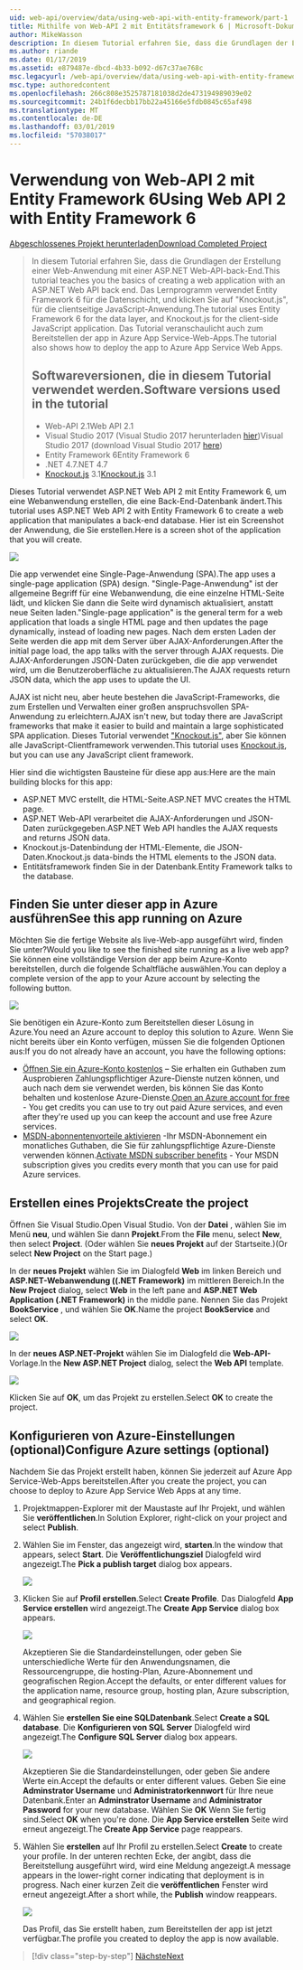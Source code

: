 ```yaml
---
uid: web-api/overview/data/using-web-api-with-entity-framework/part-1
title: Mithilfe von Web-API 2 mit Entitätsframework 6 | Microsoft-Dokumentation
author: MikeWasson
description: In diesem Tutorial erfahren Sie, dass die Grundlagen der Erstellung einer Web-Anwendung mit einer ASP.NET Web-API-back-End. Das Lernprogramm verwendet Entity Framework 6 für das Layout der Daten...
ms.author: riande
ms.date: 01/17/2019
ms.assetid: e879487e-dbcd-4b33-b092-d67c37ae768c
msc.legacyurl: /web-api/overview/data/using-web-api-with-entity-framework/part-1
msc.type: authoredcontent
ms.openlocfilehash: 266c808e3525787181038d2de473194989039e02
ms.sourcegitcommit: 24b1f6decbb17bb22a45166e5fdb0845c65af498
ms.translationtype: MT
ms.contentlocale: de-DE
ms.lasthandoff: 03/01/2019
ms.locfileid: "57038017"
---
```

<a name="using-web-api-2-with-entity-framework-6"></a><span data-ttu-id="8a92e-104">Verwendung von Web-API 2 mit Entity Framework 6</span><span class="sxs-lookup"><span data-stu-id="8a92e-104">Using Web API 2 with Entity Framework 6</span></span>
====================

[<span data-ttu-id="8a92e-105">Abgeschlossenes Projekt herunterladen</span><span class="sxs-lookup"><span data-stu-id="8a92e-105">Download Completed Project</span></span>](https://github.com/MikeWasson/BookService)

> <span data-ttu-id="8a92e-106">In diesem Tutorial erfahren Sie, dass die Grundlagen der Erstellung einer Web-Anwendung mit einer ASP.NET Web-API-back-End.</span><span class="sxs-lookup"><span data-stu-id="8a92e-106">This tutorial teaches you the basics of creating a web application with an ASP.NET Web API back end.</span></span> <span data-ttu-id="8a92e-107">Das Lernprogramm verwendet Entity Framework 6 für die Datenschicht, und klicken Sie auf "Knockout.js", für die clientseitige JavaScript-Anwendung.</span><span class="sxs-lookup"><span data-stu-id="8a92e-107">The tutorial uses Entity Framework 6 for the data layer, and Knockout.js for the client-side JavaScript application.</span></span> <span data-ttu-id="8a92e-108">Das Tutorial veranschaulicht auch zum Bereitstellen der app in Azure App Service-Web-Apps.</span><span class="sxs-lookup"><span data-stu-id="8a92e-108">The tutorial also shows how to deploy the app to Azure App Service Web Apps.</span></span>
>
> ## <a name="software-versions-used-in-the-tutorial"></a><span data-ttu-id="8a92e-109">Softwareversionen, die in diesem Tutorial verwendet werden.</span><span class="sxs-lookup"><span data-stu-id="8a92e-109">Software versions used in the tutorial</span></span>
>
> - <span data-ttu-id="8a92e-110">Web-API 2.1</span><span class="sxs-lookup"><span data-stu-id="8a92e-110">Web API 2.1</span></span>
> - <span data-ttu-id="8a92e-111">Visual Studio 2017 (Visual Studio 2017 herunterladen [hier](https://visualstudio.microsoft.com/downloads/?utm_medium=microsoft&utm_source=docs.microsoft.com&utm_campaign=button+cta&utm_content=download+vs2017))</span><span class="sxs-lookup"><span data-stu-id="8a92e-111">Visual Studio 2017 (download Visual Studio 2017 [here](https://visualstudio.microsoft.com/downloads/?utm_medium=microsoft&utm_source=docs.microsoft.com&utm_campaign=button+cta&utm_content=download+vs2017))</span></span>
> - <span data-ttu-id="8a92e-112">Entity Framework 6</span><span class="sxs-lookup"><span data-stu-id="8a92e-112">Entity Framework 6</span></span>
> - <span data-ttu-id="8a92e-113">.NET 4.7</span><span class="sxs-lookup"><span data-stu-id="8a92e-113">.NET 4.7</span></span>
> - <span data-ttu-id="8a92e-114">[Knockout.js](http://knockoutjs.com/) 3.1</span><span class="sxs-lookup"><span data-stu-id="8a92e-114">[Knockout.js](http://knockoutjs.com/) 3.1</span></span>

<span data-ttu-id="8a92e-115">Dieses Tutorial verwendet ASP.NET Web API 2 mit Entity Framework 6, um eine Webanwendung erstellen, die eine Back-End-Datenbank ändert.</span><span class="sxs-lookup"><span data-stu-id="8a92e-115">This tutorial uses ASP.NET Web API 2 with Entity Framework 6 to create a web application that manipulates a back-end database.</span></span> <span data-ttu-id="8a92e-116">Hier ist ein Screenshot der Anwendung, die Sie erstellen.</span><span class="sxs-lookup"><span data-stu-id="8a92e-116">Here is a screen shot of the application that you will create.</span></span>

[![](part-1/_static/image2.png)](part-1/_static/image1.png)

<span data-ttu-id="8a92e-117">Die app verwendet eine Single-Page-Anwendung (SPA).</span><span class="sxs-lookup"><span data-stu-id="8a92e-117">The app uses a single-page application (SPA) design.</span></span> <span data-ttu-id="8a92e-118">"Single-Page-Anwendung" ist der allgemeine Begriff für eine Webanwendung, die eine einzelne HTML-Seite lädt, und klicken Sie dann die Seite wird dynamisch aktualisiert, anstatt neue Seiten laden.</span><span class="sxs-lookup"><span data-stu-id="8a92e-118">"Single-page application" is the general term for a web application that loads a single HTML page and then updates the page dynamically, instead of loading new pages.</span></span> <span data-ttu-id="8a92e-119">Nach dem ersten Laden der Seite werden die app mit dem Server über AJAX-Anforderungen.</span><span class="sxs-lookup"><span data-stu-id="8a92e-119">After the initial page load, the app talks with the server through AJAX requests.</span></span> <span data-ttu-id="8a92e-120">Die AJAX-Anforderungen JSON-Daten zurückgeben, die die app verwendet wird, um die Benutzeroberfläche zu aktualisieren.</span><span class="sxs-lookup"><span data-stu-id="8a92e-120">The AJAX requests return JSON data, which the app uses to update the UI.</span></span>

<span data-ttu-id="8a92e-121">AJAX ist nicht neu, aber heute bestehen die JavaScript-Frameworks, die zum Erstellen und Verwalten einer großen anspruchsvollen SPA-Anwendung zu erleichtern.</span><span class="sxs-lookup"><span data-stu-id="8a92e-121">AJAX isn't new, but today there are JavaScript frameworks that make it easier to build and maintain a large sophisticated SPA application.</span></span> <span data-ttu-id="8a92e-122">Dieses Tutorial verwendet ["Knockout.js"](http://knockoutjs.com/), aber Sie können alle JavaScript-Clientframework verwenden.</span><span class="sxs-lookup"><span data-stu-id="8a92e-122">This tutorial uses [Knockout.js](http://knockoutjs.com/), but you can use any JavaScript client framework.</span></span>

<span data-ttu-id="8a92e-123">Hier sind die wichtigsten Bausteine für diese app aus:</span><span class="sxs-lookup"><span data-stu-id="8a92e-123">Here are the main building blocks for this app:</span></span>

- <span data-ttu-id="8a92e-124">ASP.NET MVC erstellt, die HTML-Seite.</span><span class="sxs-lookup"><span data-stu-id="8a92e-124">ASP.NET MVC creates the HTML page.</span></span>
- <span data-ttu-id="8a92e-125">ASP.NET Web-API verarbeitet die AJAX-Anforderungen und JSON-Daten zurückgegeben.</span><span class="sxs-lookup"><span data-stu-id="8a92e-125">ASP.NET Web API handles the AJAX requests and returns JSON data.</span></span>
- <span data-ttu-id="8a92e-126">Knockout.js-Datenbindung der HTML-Elemente, die JSON-Daten.</span><span class="sxs-lookup"><span data-stu-id="8a92e-126">Knockout.js data-binds the HTML elements to the JSON data.</span></span>
- <span data-ttu-id="8a92e-127">Entitätsframework finden Sie in der Datenbank.</span><span class="sxs-lookup"><span data-stu-id="8a92e-127">Entity Framework talks to the database.</span></span>

## <a name="see-this-app-running-on-azure"></a><span data-ttu-id="8a92e-128">Finden Sie unter dieser app in Azure ausführen</span><span class="sxs-lookup"><span data-stu-id="8a92e-128">See this app running on Azure</span></span>

<span data-ttu-id="8a92e-129">Möchten Sie die fertige Website als live-Web-app ausgeführt wird, finden Sie unter?</span><span class="sxs-lookup"><span data-stu-id="8a92e-129">Would you like to see the finished site running as a live web app?</span></span> <span data-ttu-id="8a92e-130">Sie können eine vollständige Version der app beim Azure-Konto bereitstellen, durch die folgende Schaltfläche auswählen.</span><span class="sxs-lookup"><span data-stu-id="8a92e-130">You can deploy a complete version of the app to your Azure account by selecting the following button.</span></span>

[![](http://azuredeploy.net/deploybutton.png)](https://azuredeploy.net/?WT.mc_id=deploy_azure_aspnet&repository=https://github.com/tfitzmac/BookService)

<span data-ttu-id="8a92e-131">Sie benötigen ein Azure-Konto zum Bereitstellen dieser Lösung in Azure.</span><span class="sxs-lookup"><span data-stu-id="8a92e-131">You need an Azure account to deploy this solution to Azure.</span></span> <span data-ttu-id="8a92e-132">Wenn Sie nicht bereits über ein Konto verfügen, müssen Sie die folgenden Optionen aus:</span><span class="sxs-lookup"><span data-stu-id="8a92e-132">If you do not already have an account, you have the following options:</span></span>

- <span data-ttu-id="8a92e-133">[Öffnen Sie ein Azure-Konto kostenlos](https://azure.microsoft.com/pricing/free-trial/?WT.mc_id=A443DD604) – Sie erhalten ein Guthaben zum Ausprobieren Zahlungspflichtiger Azure-Dienste nutzen können, und auch nach dem sie verwendet werden, bis können Sie das Konto behalten und kostenlose Azure-Dienste.</span><span class="sxs-lookup"><span data-stu-id="8a92e-133">[Open an Azure account for free](https://azure.microsoft.com/pricing/free-trial/?WT.mc_id=A443DD604) - You get credits you can use to try out paid Azure services, and even after they're used up you can keep the account and use free Azure services.</span></span>
- <span data-ttu-id="8a92e-134">[MSDN-abonnentenvorteile aktivieren](https://azure.microsoft.com/pricing/member-offers/msdn-benefits-details/?WT.mc_id=A443DD604) -Ihr MSDN-Abonnement ein monatliches Guthaben, die Sie für zahlungspflichtige Azure-Dienste verwenden können.</span><span class="sxs-lookup"><span data-stu-id="8a92e-134">[Activate MSDN subscriber benefits](https://azure.microsoft.com/pricing/member-offers/msdn-benefits-details/?WT.mc_id=A443DD604) - Your MSDN subscription gives you credits every month that you can use for paid Azure services.</span></span>

## <a name="create-the-project"></a><span data-ttu-id="8a92e-135">Erstellen eines Projekts</span><span class="sxs-lookup"><span data-stu-id="8a92e-135">Create the project</span></span>

<span data-ttu-id="8a92e-136">Öffnen Sie Visual Studio.</span><span class="sxs-lookup"><span data-stu-id="8a92e-136">Open Visual Studio.</span></span> <span data-ttu-id="8a92e-137">Von der **Datei** , wählen Sie im Menü **neu**, und wählen Sie dann **Projekt**.</span><span class="sxs-lookup"><span data-stu-id="8a92e-137">From the **File** menu, select **New**, then select **Project**.</span></span> <span data-ttu-id="8a92e-138">(Oder wählen Sie **neues Projekt** auf der Startseite.)</span><span class="sxs-lookup"><span data-stu-id="8a92e-138">(Or select **New Project** on the Start page.)</span></span>

<span data-ttu-id="8a92e-139">In der **neues Projekt** wählen Sie im Dialogfeld **Web** im linken Bereich und **ASP.NET-Webanwendung ((.NET Framework)** im mittleren Bereich.</span><span class="sxs-lookup"><span data-stu-id="8a92e-139">In the **New Project** dialog, select **Web** in the left pane and **ASP.NET Web Application (.NET Framework)** in the middle pane.</span></span> <span data-ttu-id="8a92e-140">Nennen Sie das Projekt **BookService** , und wählen Sie **OK**.</span><span class="sxs-lookup"><span data-stu-id="8a92e-140">Name the project **BookService** and select **OK**.</span></span>

[![](part-1/_static/image11.png)](part-1/_static/image11.png)

<span data-ttu-id="8a92e-141">In der **neues ASP.NET-Projekt** wählen Sie im Dialogfeld die **Web-API-** Vorlage.</span><span class="sxs-lookup"><span data-stu-id="8a92e-141">In the **New ASP.NET Project** dialog, select the **Web API** template.</span></span>

[![](part-1/_static/image12.png)](part-1/_static/image12.png)


<span data-ttu-id="8a92e-142">Klicken Sie auf **OK**, um das Projekt zu erstellen.</span><span class="sxs-lookup"><span data-stu-id="8a92e-142">Select **OK** to create the project.</span></span>

## <a name="configure-azure-settings-optional"></a><span data-ttu-id="8a92e-143">Konfigurieren von Azure-Einstellungen (optional)</span><span class="sxs-lookup"><span data-stu-id="8a92e-143">Configure Azure settings (optional)</span></span>

<span data-ttu-id="8a92e-144">Nachdem Sie das Projekt erstellt haben, können Sie jederzeit auf Azure App Service-Web-Apps bereitstellen.</span><span class="sxs-lookup"><span data-stu-id="8a92e-144">After you create the project, you can choose to deploy to Azure App Service Web Apps at any time.</span></span> 

1. <span data-ttu-id="8a92e-145">Projektmappen-Explorer mit der Maustaste auf Ihr Projekt, und wählen Sie **veröffentlichen**.</span><span class="sxs-lookup"><span data-stu-id="8a92e-145">In Solution Explorer, right-click on your project and select **Publish**.</span></span>

2. <span data-ttu-id="8a92e-146">Wählen Sie im Fenster, das angezeigt wird, **starten**.</span><span class="sxs-lookup"><span data-stu-id="8a92e-146">In the window that appears, select **Start**.</span></span> <span data-ttu-id="8a92e-147">Die **Veröffentlichungsziel** Dialogfeld wird angezeigt.</span><span class="sxs-lookup"><span data-stu-id="8a92e-147">The **Pick a publish target** dialog box appears.</span></span>

   [![](part-1/_static/image14.png)](part-1/_static/image14.png)

3. <span data-ttu-id="8a92e-148">Klicken Sie auf **Profil erstellen**.</span><span class="sxs-lookup"><span data-stu-id="8a92e-148">Select **Create Profile**.</span></span> <span data-ttu-id="8a92e-149">Das Dialogfeld **App Service erstellen** wird angezeigt.</span><span class="sxs-lookup"><span data-stu-id="8a92e-149">The **Create App Service** dialog box appears.</span></span>

   [![](part-1/_static/image15.png)](part-1/_static/image15.png)

   <span data-ttu-id="8a92e-150">Akzeptieren Sie die Standardeinstellungen, oder geben Sie unterschiedliche Werte für den Anwendungsnamen, die Ressourcengruppe, die hosting-Plan, Azure-Abonnement und geografischen Region.</span><span class="sxs-lookup"><span data-stu-id="8a92e-150">Accept the defaults, or enter different values for the application name, resource group, hosting plan, Azure subscription, and geographical region.</span></span> 

4. <span data-ttu-id="8a92e-151">Wählen Sie **erstellen Sie eine SQL­Datenbank**.</span><span class="sxs-lookup"><span data-stu-id="8a92e-151">Select **Create a SQL database**.</span></span> <span data-ttu-id="8a92e-152">Die **Konfigurieren von SQL Server** Dialogfeld wird angezeigt.</span><span class="sxs-lookup"><span data-stu-id="8a92e-152">The **Configure SQL Server** dialog box appears.</span></span> 

   [![](part-1/_static/image16.png)](part-1/_static/image16.png)

   <span data-ttu-id="8a92e-153">Akzeptieren Sie die Standardeinstellungen, oder geben Sie andere Werte ein.</span><span class="sxs-lookup"><span data-stu-id="8a92e-153">Accept the defaults or enter different values.</span></span> <span data-ttu-id="8a92e-154">Geben Sie eine **Adminstrator Username** und **Administratorkennwort** für Ihre neue Datenbank.</span><span class="sxs-lookup"><span data-stu-id="8a92e-154">Enter an **Adminstrator Username** and **Administrator Password** for your new database.</span></span> <span data-ttu-id="8a92e-155">Wählen Sie **OK** Wenn Sie fertig sind.</span><span class="sxs-lookup"><span data-stu-id="8a92e-155">Select **OK** when you're done.</span></span> <span data-ttu-id="8a92e-156">Die **App Service erstellen** Seite wird erneut angezeigt.</span><span class="sxs-lookup"><span data-stu-id="8a92e-156">The **Create App Service** page reappears.</span></span>

5. <span data-ttu-id="8a92e-157">Wählen Sie **erstellen** auf Ihr Profil zu erstellen.</span><span class="sxs-lookup"><span data-stu-id="8a92e-157">Select **Create** to create your profile.</span></span> <span data-ttu-id="8a92e-158">In der unteren rechten Ecke, der angibt, dass die Bereitstellung ausgeführt wird, wird eine Meldung angezeigt.</span><span class="sxs-lookup"><span data-stu-id="8a92e-158">A message appears in the lower-right corner indicating that deployment is in progress.</span></span> <span data-ttu-id="8a92e-159">Nach einer kurzen Zeit die **veröffentlichen** Fenster wird erneut angezeigt.</span><span class="sxs-lookup"><span data-stu-id="8a92e-159">After a short while, the **Publish** window reappears.</span></span>

    [![](part-1/_static/image17.png)](part-1/_static/image17.png)
   
    <span data-ttu-id="8a92e-160">Das Profil, das Sie erstellt haben, zum Bereitstellen der app ist jetzt verfügbar.</span><span class="sxs-lookup"><span data-stu-id="8a92e-160">The profile you created to deploy the app is now available.</span></span> 


> [!div class="step-by-step"]
> [<span data-ttu-id="8a92e-161">Nächste</span><span class="sxs-lookup"><span data-stu-id="8a92e-161">Next</span></span>](part-2.md)

